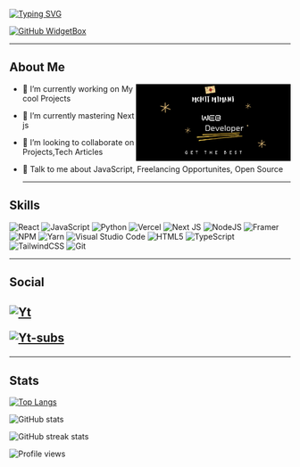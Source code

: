 [![Typing SVG](https://readme-typing-svg.demolab.com/?lines=I%20am%20a%20Web%20Developer)](https://freelancermohit.ml)
 

[![GitHub WidgetBox](https://github-widgetbox.vercel.app/api/profile?username=MohitMimani&data=followers,repositories,stars,commits)](https://github.com/Jurredr/github-widgetbox)

<hr>
<h2> About Me </h2>

<img width="55%" align="right" alt="Github" src="https://github.com/mohitmimani/mohitmimani/blob/main/Mohit%20Mimani.png" />


- 🔭 I’m currently working on My cool Projects

- 🌱 I’m currently mastering Next js

- 👯 I’m looking to collaborate on Projects,Tech Articles 

- 💬 Talk to me about JavaScript, Freelancing Opportunites, Open Source 
  <hr>

<h2>
Skills
</h2>

![React](https://img.shields.io/badge/react-%2320232a.svg?style=for-the-badge&logo=react&logoColor=%2361DAFB)  ![JavaScript](https://img.shields.io/badge/javascript-%23323330.svg?style=for-the-badge&logo=javascript&logoColor=%23F7DF1E)  ![Python](https://img.shields.io/badge/python-3670A0?style=for-the-badge&logo=python&logoColor=ffdd54)  ![Vercel](https://img.shields.io/badge/vercel-%23000000.svg?style=for-the-badge&logo=vercel&logoColor=white)  ![Next JS](https://img.shields.io/badge/Next-black?style=for-the-badge&logo=next.js&logoColor=white)  ![NodeJS](https://img.shields.io/badge/node.js-6DA55F?style=for-the-badge&logo=node.js&logoColor=white)  ![Framer](https://img.shields.io/badge/Framer-black?style=for-the-badge&logo=framer&logoColor=blue)  ![NPM](https://img.shields.io/badge/NPM-%23000000.svg?style=for-the-badge&logo=npm&logoColor=white)  ![Yarn](https://img.shields.io/badge/yarn-%232C8EBB.svg?style=for-the-badge&logo=yarn&logoColor=white)  ![Visual Studio Code](https://img.shields.io/badge/Visual%20Studio%20Code-0078d7.svg?style=for-the-badge&logo=visual-studio-code&logoColor=white)  ![HTML5](https://img.shields.io/badge/html5-%23E34F26.svg?style=for-the-badge&logo=html5&logoColor=white)  ![TypeScript](https://img.shields.io/badge/typescript-%23007ACC.svg?style=for-the-badge&logo=typescript&logoColor=white)  ![TailwindCSS](https://img.shields.io/badge/tailwindcss-%2338B2AC.svg?style=for-the-badge&logo=tailwind-css&logoColor=white)  ![Git](https://img.shields.io/badge/git-%23F05033.svg?style=for-the-badge&logo=git&logoColor=white)

<hr>
<h2>Social<h2>
  
[![Yt](https://img.shields.io/youtube/channel/views/UCfhRHeex9lU0ZAVJot6Z2ZQ?style=social)](https://www.youtube.com/channel/UCfhRHeex9lU0ZAVJot6Z2ZQ)
  
[![Yt-subs](https://img.shields.io/youtube/channel/subscribers/UCfhRHeex9lU0ZAVJot6Z2ZQ?style=social)](https://www.youtube.com/channel/UCfhRHeex9lU0ZAVJot6Z2ZQ)

<hr>
  <h2>
Stats
</h2>
 
[![Top Langs](https://github-readme-stats.vercel.app/api/top-langs/?username=mohitmimani&layout=compact&show_icons=true&theme=radical)](https://github.com/anuraghazra/github-readme-stats)

![GitHub stats](https://github-readme-stats.vercel.app/api?username=mohitmimani&show_icons=true&theme=radical)

![GitHub streak stats](https://github-readme-streak-stats.herokuapp.com/?user=mohitmimani&show_icons=true&theme=radical)  

![Profile views](https://gpvc.arturio.dev/Amohitmimani)  


